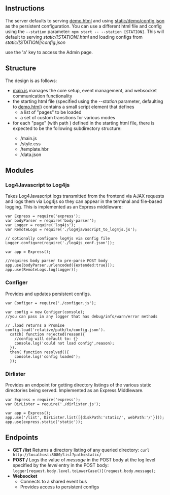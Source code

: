 ## Instructions

The server defaults to serving [demo.html](static/demo.html) and using [static/demo/config.json]() as the persistent configuration. You can use a different html file and config using the `--station` parameter: `npm start -- --station [STATION]`. This will default to serving _static/[STATION].html_ and loading configs from _static/[STATION]/config.json_

use the 'a' key to access the Admin page.

## Structure
The design is as follows:

* [main.js](static/js/main.js) manages the core setup, event management, and websocket communication functionality
* the starting html file (specified using the _--station_ parameter, defaulting to [demo.html](static/demo.html)) contains a small script element that defines 
    - a list of "pages" to be loaded
    - a set of custom transitions for various modes
* for each "page" (with path <PagePath>) defined in the starting html file, there is expected to be the following subdirectory structure:
    - <PagePath>/main.js
    - <PagePath>/style.css
    - <PagePath>/template.hbr
    - <PagePath>/data.json

## Modules

### Log4Javascript to Log4js

Takes Log4Javascript logs transmitted from the frontend via AJAX requests
and logs them via Log4js so they can appear 
in the terminal and file-based logging. 
This is implemented as an Express middleware:

```
var Express = require('express');
var bodyParser = require('body-parser');
var Logger = require('log4js');
var RemoteLogs = require('./log4javascript_to_log4js.js');

// optionally configure log4js via config file
Logger.configure(require('./log4js_conf.json'));

var app = Express();

//requires body parser to pre-parse POST body
app.use(bodyParser.urlencoded({extended:true}));
app.use(RemoteLogs.log(Logger));
```

### Configer

Provides and updates persistent configs. 

```
var Configer = require('./configer.js');

var config = new Configer(console);
//you can pass in any logger that has debug/info/warn/error methods

// .load returns a Promise
config.load('relative/path/to/config.json').
  catch( function rejected(reason){
    //config will default to: {}
    console.log('could not load config',reason);
  }).
  then( function resolved(){
    console.log('config loaded');
  });
```

### Dirlister

Provides an endpoint for getting directory listings of the various 
static directories being served. Implemented as an Express Middleware.

```
var Express = require('express');
var DirLister = require('./dirlister.js');

var app = Express();
app.use('/list', DirLister.list([{diskPath:'static/', webPath:'/'}]));
app.use(express.static('static'));
```

## Endpoints

* **GET /list** Returns a directory listing of any queried directory:
`curl http://localhost:8080/list?path=static/`
* **POST /** Logs the value of _message_ in the POST body
at the log level specified by the _level_ entry in the POST body:
`logger[request.body.level.toLowerCase()](request.body.message);`
* **Websocket**
  - Connects to a shared event bus
  - Provides access to persistent configs
